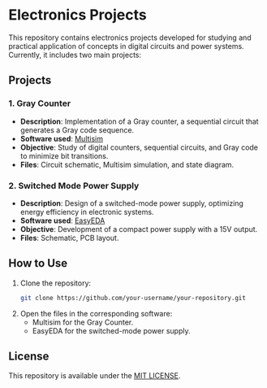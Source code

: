 # Electronics Projects
This repository contains electronics projects developed for studying and practical application of concepts in digital circuits and power systems. Currently, it includes two main projects:

## Projects
### 1. Gray Counter
- **Description**: Implementation of a Gray counter, a sequential circuit that generates a Gray code sequence.
- **Software used**: [Multisim](https://www.ni.com/en/support/downloads/software-products/download.multisim.html)
- **Objective**: Study of digital counters, sequential circuits, and Gray code to minimize bit transitions.
- **Files**: Circuit schematic, Multisim simulation, and state diagram.

### 2. Switched Mode Power Supply
- **Description**: Design of a switched-mode power supply, optimizing energy efficiency in electronic systems.
- **Software used**: [EasyEDA](https://easyeda.com/)
- **Objective**: Development of a compact power supply with a 15V output.
- **Files**: Schematic, PCB layout.

## How to Use
1. Clone the repository:
   ```bash
   git clone https://github.com/your-username/your-repository.git
   ```
2. Open the files in the corresponding software:
   - Multisim for the Gray Counter.
   - EasyEDA for the switched-mode power supply.

## License
This repository is available under the [MIT LICENSE](LICENSE).

